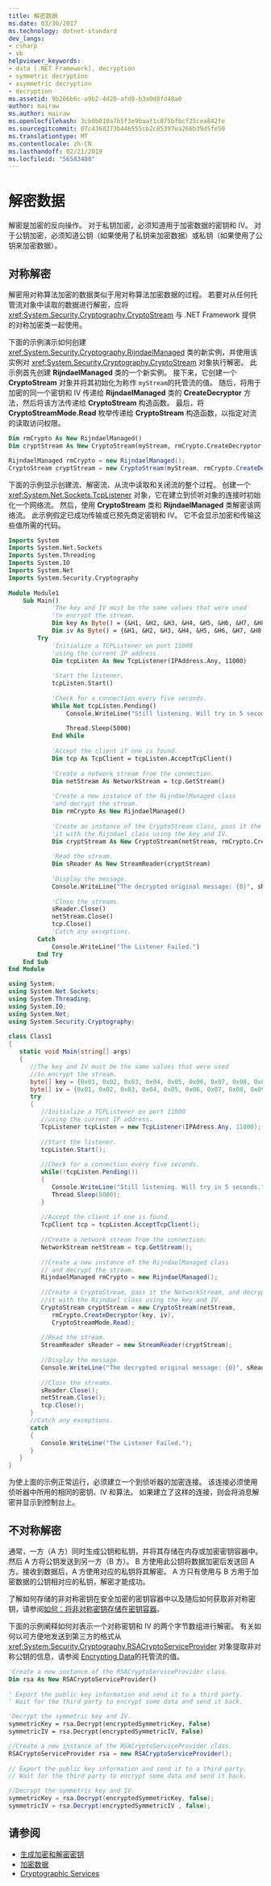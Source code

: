 ```yaml
---
title: 解密数据
ms.date: 03/30/2017
ms.technology: dotnet-standard
dev_langs:
- csharp
- vb
helpviewer_keywords:
- data [.NET Framework], decryption
- symmetric decryption
- asymmetric decryption
- decryption
ms.assetid: 9b266b6c-a9b2-4d20-afd8-b3a0d8fd48a0
author: mairaw
ms.author: mairaw
ms.openlocfilehash: 3cb0b010a7b5f3e9baaf1c075bfbcf25cea842fe
ms.sourcegitcommit: 07c4368273b446555cb2c85397ea266b39d5fe50
ms.translationtype: MT
ms.contentlocale: zh-CN
ms.lasthandoff: 02/21/2019
ms.locfileid: "56583480"
---
```

# <a name="decrypting-data"></a>解密数据
解密是加密的反向操作。 对于私钥加密，必须知道用于加密数据的密钥和 IV。 对于公钥加密，必须知道公钥（如果使用了私钥来加密数据）或私钥（如果使用了公钥来加密数据）。  
  
## <a name="symmetric-decryption"></a>对称解密  
 解密用对称算法加密的数据类似于用对称算法加密数据的过程。 若要对从任何托管流对象中读取的数据进行解密，应将 <xref:System.Security.Cryptography.CryptoStream> 与 .NET Framework 提供的对称加密类一起使用。  
  
 下面的示例演示如何创建 <xref:System.Security.Cryptography.RijndaelManaged> 类的新实例，并使用该实例对 <xref:System.Security.Cryptography.CryptoStream> 对象执行解密。 此示例首先创建 **RijndaelManaged** 类的一个新实例。 接下来，它创建一个 **CryptoStream** 对象并将其初始化为称作 `myStream`的托管流的值。 随后，将用于加密的同一个密钥和 IV 传递给 **RijndaelManaged** 类的 **CreateDecryptor** 方法，然后将该方法传递给 **CryptoStream** 构造函数。 最后，将 **CryptoStreamMode.Read** 枚举传递给 **CryptoStream** 构造函数，以指定对流的读取访问权限。  
  
```vb  
Dim rmCrypto As New RijndaelManaged()  
Dim cryptStream As New CryptoStream(myStream, rmCrypto.CreateDecryptor(rmCrypto.Key, rmCrypto.IV), CryptoStreamMode.Read)  
```  
  
```csharp  
RijndaelManaged rmCrypto = new RijndaelManaged();  
CryptoStream cryptStream = new CryptoStream(myStream, rmCrypto.CreateDecryptor(Key, IV), CryptoStreamMode.Read);  
```  
  
 下面的示例显示创建流、解密流、从流中读取和关闭流的整个过程。 创建一个 <xref:System.Net.Sockets.TcpListener> 对象，它在建立到侦听对象的连接时初始化一个网络流。 然后，使用 **CryptoStream** 类和 **RijndaelManaged** 类解密该网络流。 此示例假定已成功传输或已预先商定密钥和 IV。 它不会显示加密和传输这些值所需的代码。  
  
```vb  
Imports System  
Imports System.Net.Sockets  
Imports System.Threading  
Imports System.IO  
Imports System.Net  
Imports System.Security.Cryptography  
  
Module Module1  
    Sub Main()  
            'The key and IV must be the same values that were used  
            'to encrypt the stream.    
            Dim key As Byte() = {&H1, &H2, &H3, &H4, &H5, &H6, &H7, &H8, &H9, &H10, &H11, &H12, &H13, &H14, &H15, &H16}  
            Dim iv As Byte() = {&H1, &H2, &H3, &H4, &H5, &H6, &H7, &H8, &H9, &H10, &H11, &H12, &H13, &H14, &H15, &H16}  
        Try  
            'Initialize a TCPListener on port 11000  
            'using the current IP address.  
            Dim tcpListen As New TcpListener(IPAddress.Any, 11000)  
  
            'Start the listener.  
            tcpListen.Start()  
  
            'Check for a connection every five seconds.  
            While Not tcpListen.Pending()  
                Console.WriteLine("Still listening. Will try in 5 seconds.")  
  
                Thread.Sleep(5000)  
            End While  
  
            'Accept the client if one is found.  
            Dim tcp As TcpClient = tcpListen.AcceptTcpClient()  
  
            'Create a network stream from the connection.  
            Dim netStream As NetworkStream = tcp.GetStream()  
  
            'Create a new instance of the RijndaelManaged class  
            'and decrypt the stream.  
            Dim rmCrypto As New RijndaelManaged()  
  
            'Create an instance of the CryptoStream class, pass it the NetworkStream, and decrypt   
            'it with the Rijndael class using the key and IV.  
            Dim cryptStream As New CryptoStream(netStream, rmCrypto.CreateDecryptor(key, iv), CryptoStreamMode.Read)  
  
            'Read the stream.  
            Dim sReader As New StreamReader(cryptStream)  
  
            'Display the message.  
            Console.WriteLine("The decrypted original message: {0}", sReader.ReadToEnd())  
  
            'Close the streams.  
            sReader.Close()  
            netStream.Close()  
            tcp.Close()  
            'Catch any exceptions.   
        Catch  
            Console.WriteLine("The Listener Failed.")  
        End Try  
    End Sub  
End Module  
```  
  
```csharp  
using System;  
using System.Net.Sockets;  
using System.Threading;  
using System.IO;  
using System.Net;  
using System.Security.Cryptography;  
  
class Class1  
{  
   static void Main(string[] args)  
   {  
      //The key and IV must be the same values that were used  
      //to encrypt the stream.    
      byte[] key = {0x01, 0x02, 0x03, 0x04, 0x05, 0x06, 0x07, 0x08, 0x09, 0x10, 0x11, 0x12, 0x13, 0x14, 0x15, 0x16};  
      byte[] iv = {0x01, 0x02, 0x03, 0x04, 0x05, 0x06, 0x07, 0x08, 0x09, 0x10, 0x11, 0x12, 0x13, 0x14, 0x15, 0x16};  
      try  
      {  
         //Initialize a TCPListener on port 11000  
         //using the current IP address.  
         TcpListener tcpListen = new TcpListener(IPAdress.Any, 11000);  
  
         //Start the listener.  
         tcpListen.Start();  
  
         //Check for a connection every five seconds.  
         while(!tcpListen.Pending())  
         {  
            Console.WriteLine("Still listening. Will try in 5 seconds.");  
            Thread.Sleep(5000);  
         }  
  
         //Accept the client if one is found.  
         TcpClient tcp = tcpListen.AcceptTcpClient();  
  
         //Create a network stream from the connection.  
         NetworkStream netStream = tcp.GetStream();  
  
         //Create a new instance of the RijndaelManaged class  
         // and decrypt the stream.  
         RijndaelManaged rmCrypto = new RijndaelManaged();  
  
         //Create a CryptoStream, pass it the NetworkStream, and decrypt   
         //it with the Rijndael class using the key and IV.  
         CryptoStream cryptStream = new CryptoStream(netStream,   
            rmCrypto.CreateDecryptor(key, iv),   
            CryptoStreamMode.Read);  
  
         //Read the stream.  
         StreamReader sReader = new StreamReader(cryptStream);  
  
         //Display the message.  
         Console.WriteLine("The decrypted original message: {0}", sReader.ReadToEnd());  
  
         //Close the streams.  
         sReader.Close();  
         netStream.Close();  
         tcp.Close();  
      }  
      //Catch any exceptions.   
      catch  
      {  
         Console.WriteLine("The Listener Failed.");  
      }  
   }  
}  
```  
  
 为使上面的示例正常运行，必须建立一个到侦听器的加密连接。 该连接必须使用侦听器中所用的相同的密钥、IV 和算法。 如果建立了这样的连接，则会将消息解密并显示到控制台上。  
  
## <a name="asymmetric-decryption"></a>不对称解密  
 通常，一方（A 方）同时生成公钥和私钥，并将其存储在内存或加密密钥容器中。  然后 A 方将公钥发送到另一方（B 方）。  B 方使用此公钥将数据加密后发送回 A 方。接收到数据后，A 方使用对应的私钥将其解密。  A 方只有使用与 B 方用于加密数据的公钥相对应的私钥，解密才能成功。  
  
 了解如何存储的非对称密钥在安全加密的密钥容器中以及随后如何获取非对称密钥，请参阅[如何：将非对称密钥存储在密钥容器](../../../docs/standard/security/how-to-store-asymmetric-keys-in-a-key-container.md)。  
  
 下面的示例阐释如何对表示一个对称密钥和 IV 的两个字节数组进行解密。  有关如何以可方便地发送到第三方的格式从 <xref:System.Security.Cryptography.RSACryptoServiceProvider> 对象提取非对称公钥的信息，请参阅 [Encrypting Data](../../../docs/standard/security/encrypting-data.md)的托管流的值。  
  
```vb  
'Create a new instance of the RSACryptoServiceProvider class.  
Dim rsa As New RSACryptoServiceProvider()  
  
' Export the public key information and send it to a third party.  
' Wait for the third party to encrypt some data and send it back.  

'Decrypt the symmetric key and IV.  
symmetricKey = rsa.Decrypt(encryptedSymmetricKey, False)  
symmetricIV = rsa.Decrypt(encryptedSymmetricIV, False)  
```  
  
```csharp  
//Create a new instance of the RSACryptoServiceProvider class.  
RSACryptoServiceProvider rsa = new RSACryptoServiceProvider();  
  
// Export the public key information and send it to a third party.  
// Wait for the third party to encrypt some data and send it back.  

//Decrypt the symmetric key and IV.  
symmetricKey = rsa.Decrypt(encryptedSymmetricKey, false);  
symmetricIV = rsa.Decrypt(encryptedSymmetricIV , false);  
```  
  
## <a name="see-also"></a>请参阅

- [生成加密和解密密钥](../../../docs/standard/security/generating-keys-for-encryption-and-decryption.md)
- [加密数据](../../../docs/standard/security/encrypting-data.md)
- [Cryptographic Services](../../../docs/standard/security/cryptographic-services.md)
